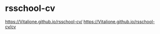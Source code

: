 # rsschool-cv

https://Vitalione.github.io/rsschool-cv/
https://Vitalione.github.io/rsschool-cv/cv


